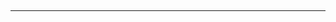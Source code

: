 <section class="no-padding" id="sources">
       <div class="container">
        <div class="row">
            <div class="col-lg-8 col-lg-offset-2 text-center">
                <h2 class="section-heading"References"</h2>
                <hr class="light">
            </div>
        </div>
      </div>
</section>
